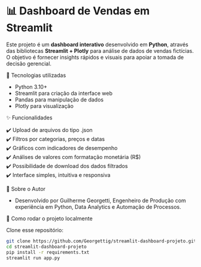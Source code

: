 # 📊 Dashboard de Vendas em Streamlit

Este projeto é um **dashboard interativo** desenvolvido em **Python**, através das bibliotecas **Streamlit + Plotly** para análise de dados de vendas fictícias.
O objetivo é fornecer insights rápidos e visuais para apoiar a tomada de decisão gerencial.  

🚀 Tecnologias utilizadas

- Python 3.10+  
- Streamlit para criação da interface web  
- Pandas para manipulação de dados  
- Plotly para visualização    

✨ Funcionalidades

✔️ Upload de arquivos do tipo .json  
✔️ Filtros por categorias, preços e datas  
✔️ Gráficos com indicadores de desempenho  
✔️ Análises de valores com formatação monetária (R$)  
✔️ Possibilidade de download dos dados filtrados  
✔️ Interface simples, intuitiva e responsiva  

📌 Sobre o Autor

- Desenvolvido por Guilherme Georgetti, Engenheiro de Produção com experiência em Python, Data Analytics e Automação de Processos.

🔧 Como rodar o projeto localmente

Clone esse repositório:
```bash  
git clone https://github.com/Georgettig/streamlit-dashboard-projeto.git  
cd streamlit-dashboard-projeto  
pip install -r requirements.txt  
streamlit run app.py  
